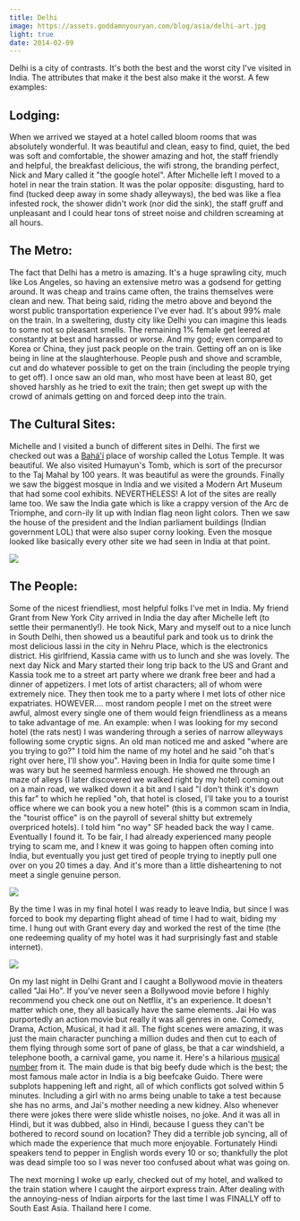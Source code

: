 ```yaml
---
title: Delhi
image: https://assets.goddamnyouryan.com/blog/asia/delhi-art.jpg
light: true
date: 2014-02-09
---
```


Delhi is a city of contrasts. It's both the best and the worst city I've visited in India. The attributes that make it the best also make it the worst. A few examples:

## Lodging:

When we arrived we stayed at a hotel called bloom rooms that was absolutely wonderful. It was beautiful and clean, easy to find, quiet, the bed was soft and comfortable, the shower amazing and hot, the staff friendly and helpful, the breakfast delicious, the wifi strong, the branding perfect, Nick and Mary called it "the google hotel". After Michelle left I moved to a hotel in <neighborhood name> near the train station. It was the polar opposite: disgusting, hard to find (tucked deep away in some shady alleyways), the bed was like a flea infested rock, the shower didn't work (nor did the sink), the staff gruff and unpleasant and I could hear tons of street noise and children screaming at all hours.

## The Metro:

The fact that Delhi has a metro is amazing. It's a huge sprawling city, much like Los Angeles, so having an extensive metro was a godsend for getting around. It was cheap and trains came often, the trains themselves were clean and new. That being said, riding the metro above and beyond the worst public transportation experience I've ever had. It's about 99% male on the train. In a sweltering, dusty city like Delhi you can imagine this leads to some not so pleasant smells. The remaining 1% female get leered at constantly at best and harassed or worse. And my god; even compared to Korea or China, they just pack people on the train. Getting off an on is like being in line at the slaughterhouse. People push and shove and scramble, cut and do whatever possible to get on the train (including the people trying to get off). I once saw an old man, who most have been at least 80, get shoved harshly as he tried to exit the train; then get swept up with the crowd of animals getting on and forced deep into the train.

## The Cultural Sites:

Michelle and I visited a bunch of different sites in Delhi. The first we checked out was a [Bahá'í](http://en.wikipedia.org/wiki/Bah%C3%A1) place of worship called the Lotus Temple. It was beautiful. We also visited Humayun's Tomb, which is sort of the precursor to the Taj Mahal by 100 years. It was beautiful as were the grounds. Finally we saw the biggest mosque in India and we visited a Modern Art Museum that had some cool exhibits. NEVERTHELESS! A lot of the sites are really lame too. We saw the India gate which is like a crappy version of the Arc de Triomphe, and corn-ily lit up with Indian flag neon light colors. Then we saw the house of the president and the Indian parliament buildings (Indian government LOL) that were also super corny looking. Even the mosque looked like basically every other site we had seen in India at that point.

![](https://assets.goddamnyouryan.com/blog/asia/delhi-lotus-temple.jpg)

## The People:

Some of the nicest friendliest, most helpful folks I've met in India. My friend Grant from New York City arrived in India the day after Michelle left (to settle their permanently!). He took Nick, Mary and myself out to a nice lunch in South Delhi, then showed us a beautiful park and took us to drink the most delicious lassi in the city in Nehru Place, which is the electronics district. His girlfriend, Kassia came with us to lunch and she was lovely. The next day Nick and Mary started their long trip back to the US and Grant and Kassia took me to a street art party where we drank free beer and had a dinner of appetizers. I met lots of artist characters; all of whom were extremely nice. They then took me to a party where I met lots of other nice expatriates. HOWEVER.... most random people I met on the street were awful, almost every single one of them would feign friendliness as a means to take advantage of me. An example: when I was looking for my second hotel (the rats nest) I was wandering through a series of narrow alleyways following some cryptic signs. An old man noticed me and asked "where are you trying to go?" I told him the name of my hotel and he said "oh that's right over here, I'll show you". Having been in India for quite some time I was wary but he seemed harmless enough. He showed me through an maze of alleys (I later discovered we walked right by my hotel) coming out on a main road, we walked down it a bit and I said "I don't think it's down this far" to which he replied "oh, that hotel is closed, I'll take you to a tourist office where we can book you a new hotel" (this is a common scam in India, the "tourist office" is on the payroll of several shitty but extremely overpriced hotels). I told him "no way" SF headed back the way I came. Eventually I found it. To be fair, I had already experienced many people trying to scam me, and I knew it was going to happen often coming into India, but eventually you just get tired of people trying to ineptly pull one over on you 20 times a day. And it's more than a little disheartening to not meet a single genuine person.

![](https://assets.goddamnyouryan.com/blog/asia/delhi-humayuns-tomb.jpg)

By the time I was in my final hotel I was ready to leave India, but since I was forced to book my departing flight ahead of time I had to wait, biding my time. I hung out with Grant every day and worked the rest of the time (the one redeeming quality of my hotel was it had surprisingly fast and stable internet).

![](https://assets.goddamnyouryan.com/blog/asia/delhi-mosque.jpg)

On my last night in Delhi Grant and I caught a Bollywood movie in theaters called "Jai Ho". If you've never seen a Bollywood movie before I highly recommend you check one out on Netflix, it's an experience. It doesn't matter which one, they all basically have the same elements. Jai Ho was purportedly an action movie but really it was all genres in one. Comedy, Drama, Action, Musical, it had it all. The fight scenes were amazing, it was just the main character punching a million dudes and then cut to each of them flying through some sort of pane of glass, be that a car windshield, a telephone booth, a carnival game, you name it. Here's a hilarious [musical number](http://www.youtube.com/watch?v=QtsV6I_1wb4 ) from it. The main dude is that big beefy dude which is the best; the most famous male actor in India is a big beefcake Guido. There were subplots happening left and right, all of which conflicts got solved within 5 minutes. Including a girl with no arms being unable to take a test because she has no arms, and Jai's mother needing a new kidney. Also whenever there were jokes there were slide whistle noises, no joke. And it was all in Hindi, but it was dubbed, also in Hindi, because I guess they can't be bothered to record sound on location? They did a terrible job syncing, all of which made the experience that much more enjoyable. Fortunately Hindi speakers tend to pepper in English words every 10 or so; thankfully the plot was dead simple too so I was never too confused about what was going on.

The next morning I woke up early, checked out of my hotel, and walked to the train station where I caught the airport express train. After dealing with the annoying-ness of Indian airports for the last time I was FINALLY off to South East Asia. Thailand here I come.
